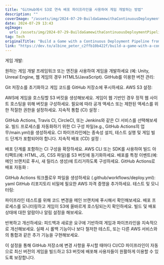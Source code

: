 ```yaml
---
title: "GitHub에서 S3로 연속 배포 파이프라인을 사용하여 게임 개발하는 방법"
description: ""
coverImage: "/assets/img/2024-07-29-BuildaGamewithaContinuousDeploymentPipelinefromGitHubtoS3_0.png"
date: 2024-07-29 13:43
ogImage: 
  url: /assets/img/2024-07-29-BuildaGamewithaContinuousDeploymentPipelinefromGitHubtoS3_0.png
tag: Tech
originalTitle: "Build a Game with a Continuous Deployment Pipeline from GitHub to S3"
link: "https://dev.to/albine_peter_c2ffb10b422f/build-a-game-with-a-continuous-deployment-pipeline-from-github-to-s3-43op"
---
```



게임 개발:

원하는 게임 개발 프레임워크 또는 엔진을 사용하여 게임을 개발하세요 (예: Unity, Unreal Engine, 웹 게임의 경우 HTML5/JavaScript).
GitHub를 이용한 버전 관리:

Git 저장소를 초기화하고 게임 코드를 GitHub 저장소에 푸시하세요.
AWS S3 설정:

<div class="content-ad"></div>

AWS에 게임을 호스팅할 S3 버킷을 생성해보세요.
게임이 웹 기반인 경우 정적 웹 사이트 호스팅을 위해 버킷을 구성하세요.
필요에 따라 공개 액세스 또는 제한된 액세스를 위한 적절한 권한을 설정하세요.
지속적 통합 (CI) 설정 :

GitHub Actions, Travis CI, CircleCI, 또는 Jenkins와 같은 CI 서비스를 선택해보세요.
빌드 프로세스를 자동화하기 위한 CI 구성 파일(e.g., GitHub Actions의 업무/main.yml)을 생성하세요.
CI 파이프라인에는 종속성 설치, 테스트 실행 및 게임 빌드 단계가 포함되어야 합니다.
지속적 배포 (CD) 설정 :

배포 단계를 포함하는 CI 구성을 확장하세요.
AWS CLI 또는 SDK를 사용하여 빌드 아티팩트(예: HTML, JS, CSS 파일)를 S3 버킷에 동기화하세요.
배포를 특정 이벤트(예: 메인 브랜치로 푸시, 새 릴리스 생성)에 트리거하도록 구성하세요.
GitHub Actions로 배포 자동화 :

GitHub Actions 워크플로우 파일을 생성하세요 (.github/workflows/deploy.yml):
yaml
GitHub 리포지토리 비밀에 필요한 AWS 자격 증명을 추가하세요.
테스트 및 모니터링:

<div class="content-ad"></div>

파이프라인 테스트를 위해 코드 변경을 메인 브랜치에 푸시해서 확인해보세요. 배포 프로세스를 모니터링하고 게임이 S3에 올바르게 호스팅되는지 확인하세요. 빌드 및 배포 상태에 대한 알람이나 알림 설정을 해보세요. 

반복하고 개선하세요:
피드백과 새로운 요구에 기반하여 게임과 파이프라인을 지속적으로 개선해보세요. 실패 시 롤백 기능이나 보다 철저한 테스트, 또는 다른 AWS 서비스와의 통합과 같은 추가 기능을 구현해보세요. 

이 설정을 통해 GitHub 저장소에 변경 사항을 푸시할 때마다 CI/CD 파이프라인이 자동으로 최신 버전의 게임을 빌드하고 S3 버킷에 배포해 사용자들이 원활하게 이용할 수 있도록 보장합니다.
